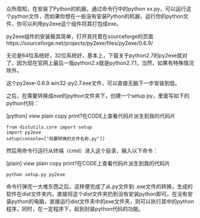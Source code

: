

众所周知，在安装了Python的机器，通过命令行中的python xx.py，可以运行这个python文件，而如果你想在一些没有安装Python的机器，运行你的python文件，你可以利用py2exe这个组件将其打包成exe。

py2exe组件的安装极其简单，打开其托管在sourceforge的页面https://sourceforge.net/projects/py2exe/files/py2exe/0.6.9/

无论是64位系统好，32位系统好，基本上，下载关于python2.7的py2exe就对了，因为现在官网上最后一版python2.x就是python2.7.1，当然，如果有特殊情况除外。


这个py2exe-0.6.9.win32-py2.7.exe文件，可以直接无脑下一步安装到低。

之后，在需要转换成exe的python文件夹下，创建一个setup.py，里面写如下的python代码：

[python] view plain copy
print?在CODE上查看代码片派生到我的代码片

    from distutils.core import setup  
    import py2exe  
    setup(console=["将要转换的文件名称.py"])  

然后用命令行运行从终端（cmd）进入这个目录，输入以下命令：

[plain] view plain copy
print?在CODE上查看代码片派生到我的代码片

    python setup.py py2exe  

命令行弹完一大堆东西之后，这样便完成了从.py文件到 .exe文件的转换，生成的软件在dist文件夹内，直接将这个dist文件夹扔到没有安装python即可。在没有安装python的电脑，直接运行dist文件夹中的exe文件夹，则可以执行其中的python程序，同时，在一定程序下，起到封装python代码的功能。

